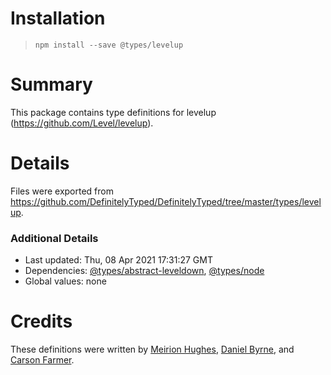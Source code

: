 # Installation
> `npm install --save @types/levelup`

# Summary
This package contains type definitions for levelup (https://github.com/Level/levelup).

# Details
Files were exported from https://github.com/DefinitelyTyped/DefinitelyTyped/tree/master/types/levelup.

### Additional Details
 * Last updated: Thu, 08 Apr 2021 17:31:27 GMT
 * Dependencies: [@types/abstract-leveldown](https://npmjs.com/package/@types/abstract-leveldown), [@types/node](https://npmjs.com/package/@types/node)
 * Global values: none

# Credits
These definitions were written by [Meirion Hughes](https://github.com/MeirionHughes), [Daniel Byrne](https://github.com/danwbyrne), and [Carson Farmer](https://github.com/carsonfarmer).
